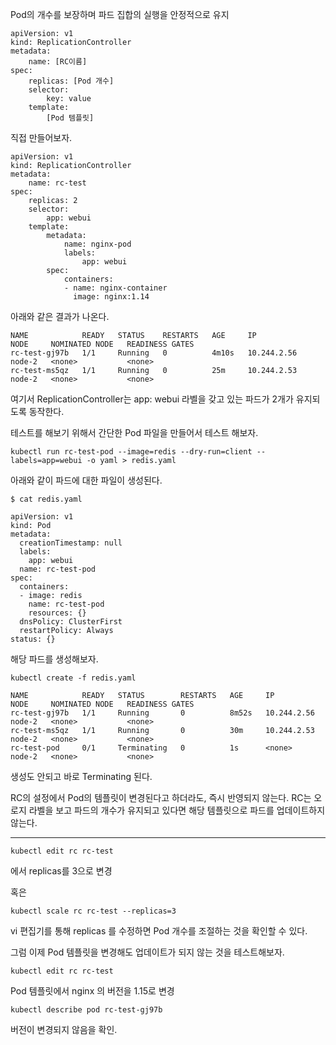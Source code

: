 Pod의 개수를 보장하며 파드 집합의 실행을 안정적으로 유지

```
apiVersion: v1
kind: ReplicationController
metadata:
    name: [RC이름]
spec:
    replicas: [Pod 개수]
    selector:
        key: value
    template:
        [Pod 템플릿]
```

직접 만들어보자.

```
apiVersion: v1
kind: ReplicationController
metadata:
    name: rc-test
spec:
    replicas: 2
    selector:
        app: webui
    template:
        metadata:
            name: nginx-pod
            labels:
                app: webui
        spec:
            containers:
            - name: nginx-container
              image: nginx:1.14
```

아래와 같은 결과가 나온다.

```
NAME            READY   STATUS    RESTARTS   AGE     IP            NODE     NOMINATED NODE   READINESS GATES
rc-test-gj97b   1/1     Running   0          4m10s   10.244.2.56   node-2   <none>           <none>
rc-test-ms5qz   1/1     Running   0          25m     10.244.2.53   node-2   <none>           <none>
```

여기서 ReplicationController는 app: webui 라벨을 갖고 있는 파드가 2개가 유지되도록 동작한다.

테스트를 해보기 위해서 간단한 Pod 파일을 만들어서 테스트 해보자.

```
kubectl run rc-test-pod --image=redis --dry-run=client --labels=app=webui -o yaml > redis.yaml
```

아래와 같이 파드에 대한 파일이 생성된다.

```
$ cat redis.yaml

apiVersion: v1
kind: Pod
metadata:
  creationTimestamp: null
  labels:
    app: webui
  name: rc-test-pod
spec:
  containers:
  - image: redis
    name: rc-test-pod
    resources: {}
  dnsPolicy: ClusterFirst
  restartPolicy: Always
status: {}
```

해당 파드를 생성해보자.

```
kubectl create -f redis.yaml
```

```
NAME            READY   STATUS        RESTARTS   AGE     IP            NODE     NOMINATED NODE   READINESS GATES
rc-test-gj97b   1/1     Running       0          8m52s   10.244.2.56   node-2   <none>           <none>
rc-test-ms5qz   1/1     Running       0          30m     10.244.2.53   node-2   <none>           <none>
rc-test-pod     0/1     Terminating   0          1s      <none>        node-2   <none>           <none>
```

생성도 안되고 바로 Terminating 된다.

RC의 설정에서 Pod의 템플릿이 변경된다고 하더라도, 즉시 반영되지 않는다. RC는 오로지 라벨을 보고 파드의 개수가 유지되고 있다면 해당 템플릿으로 파드를 업데이트하지 않는다. 

---

```
kubectl edit rc rc-test
```
에서 replicas를 3으로 변경

혹은 

```
kubectl scale rc rc-test --replicas=3
```

vi 편집기를 통해 replicas 를 수정하면 Pod 개수를 조절하는 것을 확인할 수 있다. 

그럼 이제 Pod 템플릿을 변경해도 업데이트가 되지 않는 것을 테스트해보자.

```
kubectl edit rc rc-test 
```

Pod 템플릿에서 nginx 의 버전을 1.15로 변경

```
kubectl describe pod rc-test-gj97b 
```

버전이 변경되지 않음을 확인.
